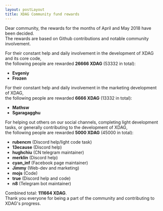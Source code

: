```yaml
---
layout: postLayout
title: XDAG Community fund rewards
---
```


Dear community, the rewards for the months of April and May 2018 have been decided.  
The rewards are based on Github contributions and notable community involvement.

For their constant help and daily involvement in the development of XDAG and its core code,  
the following people are rewarded **26666 XDAG** (53332 in total):
* **Evgeniy**
* **Frozen**

For their constant help and daily involvement in the marketing development of XDAG,  
the following people are rewarded **6666 XDAG** (13332 in total):
* **Mathsw**
* **Sgaragagghu**

For helping out others on our social channels, completing light development tasks, or generally contributing to the development of XDAG,  
the following people are rewarded **5000 XDAG** (45000 in total):
* **rubencm** (Discord help/light code task)
* **13ecause** (Discord help)
* **hughchiu** (CN telegram maintainer)
* **merklin** (Discord help)
* **cyan_inf** (Facebook page maintainer)
* **Jimmy** (Web-dev and marketing)
* **mojs** (Code)
* **true** (Discord help and code)
* **n8** (Telegram bot maintainer)

Combined total: **111664 XDAG**.  
Thank you everyone for being a part of the community and contributing to XDAG's progress.